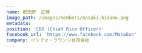 ```yaml
---
name: 肥田野　正輝
image_path: /images/members/masaki.hidano.png
metadata:
position: 'CRO (Chief Rice Officer)'
facebook_url: 'https://www.facebook.com/MasaGon'
company: インフォ・ラウンジ合同会社
---
```


